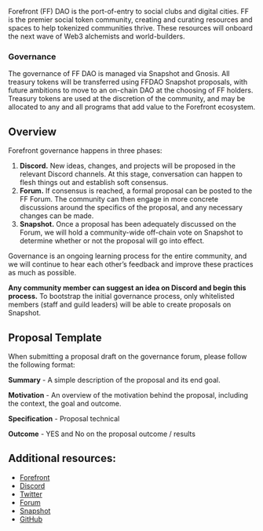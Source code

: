 Forefront (FF) DAO is the port-of-entry to social clubs and digital cities. FF is the premier social token community, creating and curating resources and spaces to help tokenized communities thrive. 
These resources will onboard the next wave of Web3 alchemists and world-builders. 

### Governance

The governance of FF DAO is managed via Snapshot and Gnosis. All treasury tokens will be transferred using FFDAO Snapshot proposals, with future ambitions to move to an on-chain DAO at the choosing of FF holders. 
Treasury tokens are used at the discretion of the community, and may be allocated to any and all programs that add value to the Forefront ecosystem.

## Overview

Forefront governance happens in three phases:

1. **Discord.** New ideas, changes, and projects will be proposed in the relevant Discord channels. At this stage, conversation can happen to flesh things out and establish soft consensus.
2. **Forum.** If consensus is reached, a formal proposal can be posted to the FF Forum. The community can then engage in more concrete discussions around the specifics of the proposal, and any necessary changes can be made.
3. **Snapshot.** Once a proposal has been adequately discussed on the Forum, we will hold a community-wide off-chain vote on Snapshot to determine whether or not the proposal will go into effect.

Governance is an ongoing learning process for the entire community, and we will continue to hear each other’s feedback and improve these practices as much as possible.

**Any community member can suggest an idea on Discord and begin this process.** To bootstrap the initial governance process, only whitelisted members (staff and guild leaders) will be able to create proposals on Snapshot.

## Proposal Template

When submitting a proposal draft on the governance forum, please follow the following format:

**Summary** - A simple description of the proposal and its end goal.

**Motivation** - An overview of the motivation behind the proposal, including the context, the goal and outcome.

**Specification** - Proposal technical 

**Outcome** - YES and No on the proposal outcome / results

## Additional resources:

* [Forefront](https://www.forefront.club/)
* [Discord](https://forefront.community)
* [Twitter](https://twitter.com/forefront__)
* [Forum](https://forum.forefront.news/)
* [Snapshot](https://snapshot.org/#/ffdao.eth)
* [GitHub](https://github.com/ffdao)
